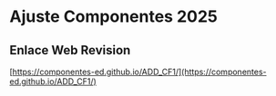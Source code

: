 # **Ajuste Componentes 2025**

## **Enlace Web Revision**

[https://componentes-ed.github.io/ADD_CF1/](https://componentes-ed.github.io/ADD_CF1/)

#

